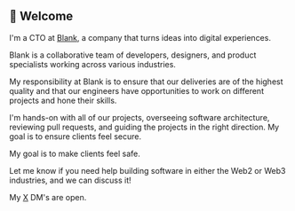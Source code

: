 ## 👋 Welcome 

I'm a CTO at [Blank](https://nft.blankhq.co/), a company that turns ideas into digital experiences.

Blank is a collaborative team of developers, designers, and product specialists working across various industries.

My responsibility at Blank is to ensure that our deliveries are of the highest quality and that our engineers have opportunities to work on different projects and hone their skills.

I'm hands-on with all of our projects, overseeing software architecture, reviewing pull requests, and guiding the projects in the right direction. My goal is to ensure clients feel secure.

My goal is to make clients feel safe.

Let me know if you need help building software in either the Web2 or Web3 industries, and we can discuss it!

My [X](https://twitter.com/0xMarko) DM's are open.
